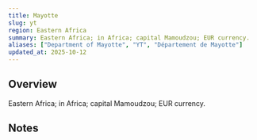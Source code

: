 ```yaml
---
title: Mayotte
slug: yt
region: Eastern Africa
summary: Eastern Africa; in Africa; capital Mamoudzou; EUR currency.
aliases: ["Department of Mayotte", "YT", "Département de Mayotte"]
updated_at: 2025-10-12
---
```


## Overview

Eastern Africa; in Africa; capital Mamoudzou; EUR currency.

## Notes

<!-- Add your first note below -->
